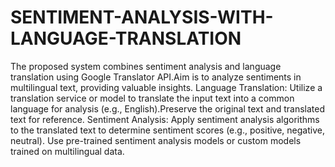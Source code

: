 # SENTIMENT-ANALYSIS-WITH-LANGUAGE-TRANSLATION

The proposed system combines sentiment analysis and language translation using Google Translator API.Aim is to analyze sentiments in multilingual text, providing valuable insights. Language Translation: Utilize a translation service or model to translate the input text into a common language for analysis (e.g., English).Preserve the original text and translated text for reference. Sentiment Analysis: Apply sentiment analysis algorithms to the translated text to determine sentiment scores (e.g., positive, negative, neutral). Use pre-trained sentiment analysis models or custom models trained on multilingual data.
